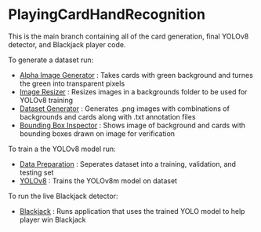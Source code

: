 # PlayingCardHandRecognition

This is the main branch containing all of the card generation, final YOLOv8 detector, and Blackjack player code.

To generate a dataset run:
- [Alpha Image Generator](./MakeAlphaImages.m) : Takes cards with green background and turnes the green into transparent pixels
- [Image Resizer](./ImageResizer.m) : Resizes images in a backgrounds folder to be used for YOLOv8 training
- [Dataset Generator](./DatasetGenerator.m) : Generates .png images with combinations of backgrounds and cards along with .txt annotation files
- [Bounding Box Inspector](./BoundingBox.m) : Shows image of background and cards with bounding boxes drawn on image for verification

To train a the YOLOv8 model run:
- [Data Preparation](./DataPreparation.ipynb) : Seperates dataset into a training, validation, and testing set
- [YOLOv8](./YOLOv8.ipynb) : Trains the YOLOv8m model on dataset

To run the live Blackjack detector:
- [Blackjack](./Blackjack.ipynb) : Runs application that uses the trained YOLO model to help player win Blackjack
   